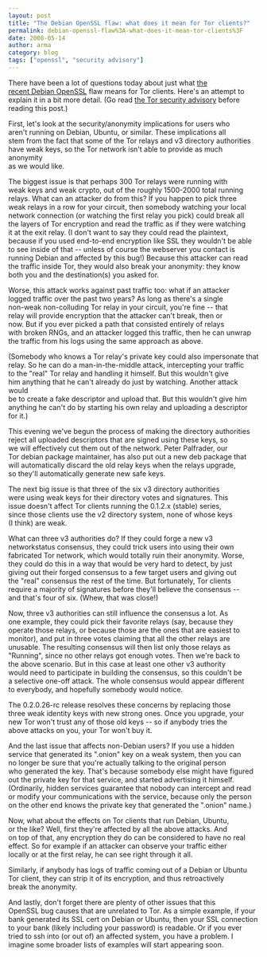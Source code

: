 ```yaml
---
layout: post
title: "The Debian OpenSSL flaw: what does it mean for Tor clients?"
permalink: debian-openssl-flaw%3A-what-does-it-mean-tor-clients%3F
date: 2008-05-14
author: arma
category: blog
tags: ["openssl", "security advisory"]
---
```


There have been a lot of questions today about just what [the  
recent Debian OpenSSL](http://lists.debian.org/debian-security-announce/2008/msg00152.html) flaw means for Tor clients. Here's an attempt to  
explain it in a bit more detail. (Go read [the Tor security advisory](http://archives.seul.org/or/announce/May-2008/msg00000.html) before  
reading this post.)

First, let's look at the security/anonymity implications for users who  
aren't running on Debian, Ubuntu, or similar. These implications all  
stem from the fact that some of the Tor relays and v3 directory authorities  
have weak keys, so the Tor network isn't able to provide as much anonymity  
as we would like.

The biggest issue is that perhaps 300 Tor relays were running with  
weak keys and weak crypto, out of the roughly 1500-2000 total running  
relays. What can an attacker do from this? If you happen to pick three  
weak relays in a row for your circuit, then somebody watching your local  
network connection (or watching the first relay you pick) could break all  
the layers of Tor encryption and read the traffic as if they were watching  
it at the exit relay. (I don't want to say they could read the plaintext,  
because if you used end-to-end encryption like SSL they wouldn't be able  
to see inside of that -- unless of course the webserver you contact is  
running Debian and affected by this bug!) Because this attacker can read  
the traffic inside Tor, they would also break your anonymity: they know  
both you and the destination(s) you asked for.

Worse, this attack works against past traffic too: what if an attacker  
logged traffic over the past two years? As long as there's a single  
non-weak non-colluding Tor relay in your circuit, you're fine -- that  
relay will provide encryption that the attacker can't break, then or  
now. But if you ever picked a path that consisted entirely of relays  
with broken RNGs, and an attacker logged this traffic, then he can unwrap  
the traffic from his logs using the same approach as above.

(Somebody who knows a Tor relay's private key could also impersonate that  
relay. So he can do a man-in-the-middle attack, intercepting your traffic  
to the "real" Tor relay and handling it himself. But this wouldn't give  
him anything that he can't already do just by watching. Another attack would  
be to create a fake descriptor and upload that. But this wouldn't give him  
anything he can't do by starting his own relay and uploading a descriptor for it.)

This evening we've begun the process of making the directory authorities  
reject all uploaded descriptors that are signed using these keys, so  
we will effectively cut them out of the network. Peter Palfrader, our  
Tor debian package maintainer, has also put out a new deb package that  
will automatically discard the old relay keys when the relays upgrade,  
so they'll automatically generate new safe keys.

The next big issue is that three of the six v3 directory authorities  
were using weak keys for their directory votes and signatures. This  
issue doesn't affect Tor clients running the 0.1.2.x (stable) series,  
since those clients use the v2 directory system, none of whose keys  
(I think) are weak.

What can three v3 authorities do? If they could forge a new v3  
networkstatus consensus, they could trick users into using their own  
fabricated Tor network, which would totally ruin their anonymity. Worse,  
they could do this in a way that would be very hard to detect, by just  
giving out their forged consensus to a few target users and giving out  
the "real" consensus the rest of the time. But fortunately, Tor clients  
require a majority of signatures before they'll believe the consensus --  
and that's four of six. (Whew, that was close!)

Now, three v3 authorities can still influence the consensus a lot. As  
one example, they could pick their favorite relays (say, because they  
operate those relays, or because those are the ones that are easiest to  
monitor), and put in three votes claiming that all the other relays are  
unusable. The resulting consensus will then list only those relays as  
"Running", since no other relays got enough votes. Then we're back to  
the above scenario. But in this case at least one other v3 authority  
would need to participate in building the consensus, so this couldn't be  
a selective one-off attack. The whole consensus would appear different  
to everybody, and hopefully somebody would notice.

The 0.2.0.26-rc release resolves these concerns by replacing those  
three weak identity keys with new strong ones. Once you upgrade, your  
new Tor won't trust any of those old keys -- so if anybody tries the  
above attacks on you, your Tor won't buy it.

And the last issue that affects non-Debian users? If you use a hidden  
service that generated its ".onion" key on a weak system, then you can  
no longer be sure that you're actually talking to the original person  
who generated the key. That's because somebody else might have figured  
out the private key for that service, and started advertising it himself.  
(Ordinarily, hidden services guarantee that nobody can intercept and read  
or modify your communications with the service, because only the person  
on the other end knows the private key that generated the ".onion" name.)

Now, what about the effects on Tor clients that run Debian, Ubuntu,  
or the like? Well, first they're affected by all the above attacks. And  
on top of that, any encryption they do can be considered to have no real  
effect. So for example if an attacker can observe your traffic either  
locally or at the first relay, he can see right through it all.

Similarly, if anybody has logs of traffic coming out of a Debian or Ubuntu  
Tor client, they can strip it of its encryption, and thus retroactively  
break the anonymity.

And lastly, don't forget there are plenty of other issues that this  
OpenSSL bug causes that are unrelated to Tor. As a simple example, if your  
bank generated its SSL cert on Debian or Ubuntu, then your SSL connection  
to your bank (likely including your password) is readable. Or if you ever  
tried to ssh into (or out of) an affected system, you have a problem. I  
imagine some broader lists of examples will start appearing soon.

